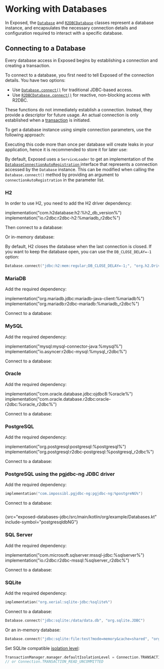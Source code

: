 <show-structure for="chapter,procedure" depth="2"/>

# Working with Databases

In Exposed, the [`Database`](https://jetbrains.github.io/Exposed/api/exposed-jdbc/org.jetbrains.exposed.v1.jdbc/-database/index.html)
and [`R2DBCDatabase`](https://jetbrains.github.io/Exposed/api/exposed-r2dbc/org.jetbrains.exposed.v1.r2dbc/-r2dbc-database/index.html)
classes represent a database instance, and encapsulates the necessary connection details and configuration required to
interact with a specific database.

## Connecting to a Database

Every database access in Exposed begins by establishing a connection and creating a transaction.

To connect to a database, you first need to tell Exposed of the connection details. You have two options:

- Use [`Database.connect()`](https://jetbrains.github.io/Exposed/api/exposed-jdbc/org.jetbrains.exposed.v1.jdbc/-database/-companion/connect.html) for traditional JDBC-based access.
- Use [`R2DBCDatabase.connect()`](https://jetbrains.github.io/Exposed/api/exposed-r2dbc/org.jetbrains.exposed.v1.r2dbc/-r2dbc-database/-companion/connect.html) for reactive, non-blocking access with R2DBC.

These functions do not immediately establish a connection. Instead, they provide a descriptor for future usage. An
actual connection is only established when a [transaction](Transactions.md) is initiated.

To get a database instance using simple connection parameters, use the following approach:

<tabs group="connectivity">
    <tab id="jdbc-connect" title="JDBC" group-key="jdbc">
        <code-block lang="kotlin"
                    src="exposed-databases-jdbc/src/main/kotlin/org/example/Databases.kt"
                    include-symbol="h2db" />
    </tab>
    <tab id="r2dbc-connect" title="R2DBC" group-key="r2dbc">
        <code-block lang="kotlin"
                    src="exposed-databases-r2dbc/src/main/kotlin/org/example/R2DBCDatabases.kt"
                    include-symbol="h2db" />
    </tab>
</tabs>

<note>Executing this code more than once per database will create leaks in your application, hence it is recommended to store it for later use:
<code-block lang="kotlin"
            src="exposed-databases-jdbc/src/main/kotlin/org/example/Databases.kt"
            include-symbol="DbSettings"/>
</note>

<note>
    By default, Exposed uses a <code>ServiceLoader</code> to get an implementation of the
    <a href="https://jetbrains.github.io/Exposed/api/exposed-core/org.jetbrains.exposed.v1.core/-database-connection-auto-registration/index.html">
        <code>DatabaseConnectionAutoRegistration</code>
    </a>
    interface that represents a connection accessed by the <code>Database</code> instance.
    This can be modified when calling the <code>Database.connect()</code> method by providing an argument to <code>connectionAutoRegistration</code>
    in the parameter list.
</note>

### H2

In order to use H2, you need to add the H2 driver dependency:

<tabs group="connectivity">
    <tab id="jdbc-h2-db" title="JDBC" group-key="jdbc">
        <code-block lang="kotlin">
            implementation("com.h2database:h2:%h2_db_version%")
        </code-block>
    </tab>
    <tab id="r2dbc-h2-db" title="R2DBC" group-key="r2dbc">
        <code-block lang="kotlin">
            implementation("io.r2dbc:r2dbc-h2:%mariadb_r2dbc%")
        </code-block>
    </tab>
</tabs>

Then connect to a database:

<tabs group="connectivity">
    <tab id="jdbc-h2-driver-connect" title="JDBC" group-key="jdbc">
        <code-block lang="kotlin"
                    src="exposed-databases-jdbc/src/main/kotlin/org/example/Databases.kt"
                    include-symbol="h2dbFromFile" />
    </tab>
    <tab id="r2dbc-h2-driver-connect" title="R2DBC" group-key="r2dbc">
        <code-block lang="kotlin"
                    src="exposed-databases-r2dbc/src/main/kotlin/org/example/R2DBCDatabases.kt" 
                    include-symbol="h2dbFromFile" />
        </tab>
</tabs>

Or in-memory database:

<tabs group="connectivity">
    <tab id="jdbc-h2-db-in-memory" title="JDBC" group-key="jdbc">
        <code-block lang="kotlin"
                    src="exposed-databases-jdbc/src/main/kotlin/org/example/Databases.kt"
                    include-symbol="h2db" />
    </tab>
    <tab id="r2dbc-h2-db-in-memory" title="R2DBC" group-key="r2dbc">
        <code-block lang="kotlin"
                    src="exposed-databases-r2dbc/src/main/kotlin/org/example/R2DBCDatabases.kt"
                    include-symbol="h2db" />
    </tab>
</tabs>

By default, H2 closes the database when the last connection is closed. If you want to keep the database open, you can use the `DB_CLOSE_DELAY=-1`
option:

```kotlin
Database.connect("jdbc:h2:mem:regular;DB_CLOSE_DELAY=-1;", "org.h2.Driver")
```

### MariaDB

Add the required dependency:

<tabs group="connectivity">
    <tab id="jdbc-maria-db" title="JDBC" group-key="jdbc">
        <code-block lang="kotlin">
            implementation("org.mariadb.jdbc:mariadb-java-client:%mariadb%")
        </code-block>
    </tab>
    <tab id="r2dbc-maria-db" title="R2DBC" group-key="r2dbc">
        <code-block lang="kotlin">
            implementation("org.mariadb:r2dbc-mariadb:%mariadb_r2dbc%")
        </code-block>
    </tab>
</tabs>

Connect to a database:

<tabs group="connectivity">
    <tab id="jdbc-maria-db-connect" title="JDBC" group-key="jdbc">
        <code-block lang="kotlin"
                    src="exposed-databases-jdbc/src/main/kotlin/org/example/Databases.kt"
                    include-symbol="mariadb" />
    </tab>
    <tab id="r2dbc-maria-db-connect" title="R2DBC" group-key="r2dbc">
        <code-block lang="kotlin"
                    src="exposed-databases-r2dbc/src/main/kotlin/org/example/R2DBCDatabases.kt"
                    include-symbol="mariadb" />
    </tab>
</tabs>

### MySQL

Add the required dependency:

<tabs group="connectivity">
    <tab id="jdbc-mysql" title="JDBC" group-key="jdbc">
        <code-block lang="kotlin">
            implementation("mysql:mysql-connector-java:%mysql%")
        </code-block>
    </tab>
    <tab id="r2dbc-mysql" title="R2DBC" group-key="r2dbc">
        <code-block lang="kotlin">
            implementation("io.asyncer:r2dbc-mysql:%mysql_r2dbc%")
        </code-block>
    </tab>
</tabs>

Connect to a database:

<tabs group="connectivity">
    <tab id="jdbc-mysql-connect" title="JDBC" group-key="jdbc">
        <code-block lang="kotlin"
                    src="exposed-databases-jdbc/src/main/kotlin/org/example/Databases.kt"
                    include-symbol="mysqldb" />
    </tab>
    <tab id="r2dbc-mysql-connect" title="R2DBC" group-key="r2dbc">
        <code-block lang="kotlin"
                    src="exposed-databases-r2dbc/src/main/kotlin/org/example/R2DBCDatabases.kt"
                    include-symbol="mysqldb" />
    </tab>
</tabs>

### Oracle

Add the required dependency:

<tabs group="connectivity">
    <tab id="jdbc-oracle" title="JDBC" group-key="jdbc">
        <code-block lang="kotlin">
            implementation("com.oracle.database.jdbc:ojdbc8:%oracle%")
        </code-block>
    </tab>
    <tab id="r2dbc-oracle" title="R2DBC" group-key="r2dbc">
        <code-block lang="kotlin">
            implementation("com.oracle.database.r2dbc:oracle-r2dbc:%oracle_r2dbc%")
        </code-block>
    </tab>
</tabs>

Connect to a database:

<tabs group="connectivity">
    <tab id="jdbc-oracle-connect" title="JDBC" group-key="jdbc">
        <code-block lang="kotlin"
                    src="exposed-databases-jdbc/src/main/kotlin/org/example/Databases.kt"
                    include-symbol="oracledb" />
    </tab>
    <tab id="r2dbc-oracle-connect" title="R2DBC" group-key="r2dbc">
        <code-block lang="kotlin"
                    src="exposed-databases-r2dbc/src/main/kotlin/org/example/R2DBCDatabases.kt"
                    include-symbol="oracledb" />
    </tab>
</tabs>

### PostgreSQL

Add the required dependency:

<tabs group="connectivity">
    <tab id="jdbc-postgresql" title="JDBC" group-key="jdbc">
        <code-block lang="kotlin">
            implementation("org.postgresql:postgresql:%postgresql%")
        </code-block>
    </tab>
    <tab id="r2dbc-postgresql" title="R2DBC" group-key="r2dbc">
        <code-block lang="kotlin">
            implementation("org.postgresql:r2dbc-postgresql:%postgresql_r2dbc%")
        </code-block>
    </tab>
</tabs>

Connect to a database:

<tabs group="connectivity">
    <tab id="jdbc-postgresql-connect" title="JDBC" group-key="jdbc">
        <code-block lang="kotlin"
                    src="exposed-databases-jdbc/src/main/kotlin/org/example/Databases.kt"
                    include-symbol="postgresqldb" />
    </tab>
    <tab id="r2dbc-postgresql-connect" title="R2DBC" group-key="r2dbc">
        <code-block lang="kotlin"
                    src="exposed-databases-r2dbc/src/main/kotlin/org/example/R2DBCDatabases.kt"
                    include-symbol="postgresqldb" />
    </tab>
</tabs>

### PostgreSQL using the pgjdbc-ng JDBC driver

Add the required dependency:

```kotlin
implementation("com.impossibl.pgjdbc-ng:pgjdbc-ng:%postgreNG%")
```

Connect to a database:

```kotlin
```
{src="exposed-databases-jdbc/src/main/kotlin/org/example/Databases.kt" include-symbol="postgresqldbNG"}

### SQL Server

Add the required dependency:

<tabs group="connectivity">
    <tab id="jdbc-sqlserver" title="JDBC" group-key="jdbc">
        <code-block lang="kotlin">
            implementation("com.microsoft.sqlserver:mssql-jdbc:%sqlserver%")
        </code-block>
    </tab>
    <tab id="r2dbc-sqlserver" title="R2DBC" group-key="r2dbc">
        <code-block lang="kotlin">
            implementation("io.r2dbc:r2dbc-mssql:%sqlserver_r2dbc%")
        </code-block>
    </tab>
</tabs>

Connect to a database:

<tabs group="connectivity">
    <tab id="jdbc-sqlserver-connect" title="JDBC" group-key="jdbc">
        <code-block lang="kotlin"
                    src="exposed-databases-jdbc/src/main/kotlin/org/example/Databases.kt"
                    include-symbol="sqlserverdb" />
    </tab>
    <tab id="r2dbc-sqlserver-connect" title="R2DBC" group-key="r2dbc">
        <code-block lang="kotlin"
                    src="exposed-databases-r2dbc/src/main/kotlin/org/example/R2DBCDatabases.kt"
                    include-symbol="sqlserverdb" />
    </tab>
</tabs>

### SQLite

Add the required dependency:

```kotlin
implementation("org.xerial:sqlite-jdbc:%sqlite%")
```

Connect to a database:

```kotlin
Database.connect("jdbc:sqlite:/data/data.db", "org.sqlite.JDBC")  
```

Or an in-memory database:

```kotlin
Database.connect("jdbc:sqlite:file:test?mode=memory&cache=shared", "org.sqlite.JDBC")  
```  

Set SQLite compatible [isolation level](https://www.sqlite.org/isolation.html):

```kotlin
TransactionManager.manager.defaultIsolationLevel = Connection.TRANSACTION_SERIALIZABLE
// or Connection.TRANSACTION_READ_UNCOMMITTED
```
